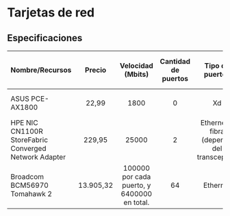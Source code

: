 # Tarjetas de red

## Especificaciones

| Nombre/Recursos                                       |  Precio   |              Velocidad (Mbits)              | Cantidad de puertos |              Tipo de puertos               | Tipo de conexión a la placa |         Tecnologías extra         |
| ----------------------------------------------------- | :-------: | :-----------------------------------------: | :-----------------: | :----------------------------------------: | :-------------------------: | :-------------------------------: |
| ASUS PCE-AX1800                                       |   22,99   |                    1800                     |          0          |                     Xd                     |           PCIe x1           |    2 antenas WiFi y Bluetooth     |
| HPE NIC CN1100R StoreFabric Converged Network Adapter |  229,95   |                    25000                    |          2          | Ethernet y fibra (depende del transceptor) |           PCIe x8           | Es convergente, y de segunda mano |
| Broadcom BCM56970 Tomahawk 2                          | 13.905,32 | 100000 por cada puerto, y 6400000 en total. |         64          |                  Ethernet                  |          Ethernet           |           Va muy rápido           |

